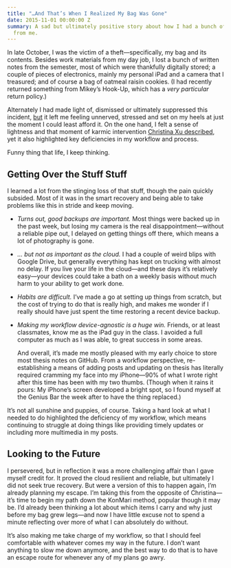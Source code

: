 ```yaml
---
title: "…And That’s When I Realized My Bag Was Gone"
date: 2015-11-01 00:00:00 Z
summary: A sad but ultimately positive story about how I had a bunch of shit stolen
  from me.
---
```


In late October, I was the victim of a theft—specifically, my bag and its contents. Besides work materials from my day job, I lost a bunch of written notes from the semester, most of which were thankfully digitally stored; a couple of pieces of electronics, mainly my personal iPad and a camera that I treasured; and of course a bag of oatmeal raisin cookies. (I had recently returned something from Mikey’s Hook-Up, which has a *very particular* return policy.)

Alternately I had made light of, dismissed or ultimately suppressed this incident, [but][curveball] it left me feeling unnerved, stressed and set on my heels at just the moment I could least afford it. On the one hand, I felt a sense of lightness and that moment of karmic intervention [Christina Xu described][xu-stuff], yet it also highlighted key deficiencies in my workflow and process.

[curveball]: https://twitter.com/nicbarajas/status/658048048220741632
[xu-stuff]: https://medium.com/chrysaora-weekly/the-life-changing-magic-of-losing-shit-18122103f499

Funny thing that life, I keep thinking.

## Getting Over the Stuff Stuff

I learned a lot from the stinging loss of that stuff, though the pain quickly subsided. Most of it was in the smart recovery and being able to take problems like this in stride and keep moving.

- *Turns out, good backups are important.* Most things were backed up in the past week, but losing my camera is the real disappointment—without a reliable pipe out, I delayed on getting things off there, which means a lot of photography is gone.
- *… but not as important as the cloud.* I had a couple of weird blips with Google Drive, but generally everything has kept on trucking with almost no delay. If you live your life in the cloud—and these days it’s relatively easy—your devices could take a bath on a weekly basis without much harm to your ability to get work done.
- *Habits are difficult.* I’ve made a go at setting up things from scratch, but the cost of trying to do that is really high, and makes me wonder if I really should have just spent the time restoring a recent device backup.
- *Making my workflow device-agnostic is a huge win.* Friends, or at least classmates, know me as the iPad guy in the class. I avoided a full computer as much as I was able, to great success in some areas.
    
    And overall, it’s made me mostly pleased with my early choice to store most thesis notes on GitHub. From a workflow perspective, re-establishing a means of adding posts and updating on thesis has literally required cramming my face into my iPhone—90% of what I wrote right after this time has been with my two thumbs. (Though when it rains it pours: My iPhone’s screen developed a bright spot, so I found myself at the Genius Bar the week after to have the thing replaced.)
    
It’s not all sunshine and puppies, of course. Taking a hard look at what I needed to do highlighted the deficiency of my workflow, which means continuing to struggle at doing things like providing timely updates or including more multimedia in my posts.

## Looking to the Future

I persevered, but in reflection it was a more challenging affair than I gave myself credit for. It proved the cloud resilient and reliable, but ultimately I did not seek true recovery. But were a version of this to happen again, I’m already planning my escape. I’m taking this from the opposite of Christina—it’s time to begin my path down the KonMari method, popular though it may be. I’d already been thinking a lot about which items I carry and why just before my bag grew legs—and now I have little excuse not to spend a minute reflecting over more of what I can absolutely do without.

It’s also making me take charge of my workflow, so that I should feel comfortable with whatever comes my way in the future. I don’t want anything to slow me down anymore, and the best way to do that is to have an escape route for whenever any of my plans go awry.